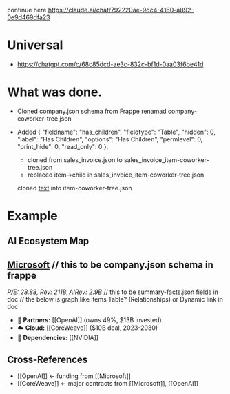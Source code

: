  continue here
https://claude.ai/chat/792220ae-9dc4-4160-a892-0e9d469dfa23 
# Universal 

- https://chatgpt.com/c/68c85dcd-ae3c-832c-bf1d-0aa03f6be41d 

# What was done.
- Cloned company.json schema from Frappe renamad company-coworker-tree.json 
- Added 
{
   "fieldname": "has_children",
   "fieldtype": "Table",
   "hidden": 0,
   "label": "Has Children",
   "options": "Has Children",
   "permlevel": 0,
   "print_hide": 0,
   "read_only": 0
  },
  - cloned from sales_invoice.json to sales_invoice_item-coworker-tree.json
  - replaced item->child in sales_invoice_item-coworker-tree.json

  cloned [text](../../erpnext/erpnext/setup/demo_data/item.json) into item-coworker-tree.json

# Example 

## AI Ecosystem Map

## [Microsoft](./companies/microsoft.md)  // this to be company.json schema in frappe
*P/E: 28.88, Rev: $211B, AI Rev: ~$2.9B*  // this to be summary-facts.json fields in doc
// the below is graph like items Table? (Relationships) or Dynamic link in doc
- 🤝 **Partners:** [[OpenAI]] (owns 49%, $13B invested) 
- ☁️ **Cloud:** [[CoreWeave]] ($10B deal, 2023-2030)
- 🔗 **Dependencies:** [[NVIDIA]]

## Cross-References
- [[OpenAI]] ← funding from [[Microsoft]]
- [[CoreWeave]] ← major contracts from [[Microsoft]], [[OpenAI]]

